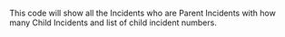This code will show all the Incidents who are Parent Incidents with how many Child Incidents and list of child incident numbers.
